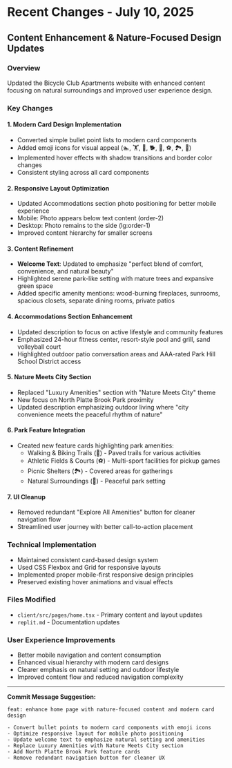 # Recent Changes - July 10, 2025

## Content Enhancement & Nature-Focused Design Updates

### Overview
Updated the Bicycle Club Apartments website with enhanced content focusing on natural surroundings and improved user experience design.

### Key Changes

#### 1. Modern Card Design Implementation
- Converted simple bullet point lists to modern card components
- Added emoji icons for visual appeal (🏊, 🏋️, 🏐, 🐕, 🚴, ⚽, 🏞️, 🌳)
- Implemented hover effects with shadow transitions and border color changes
- Consistent styling across all card components

#### 2. Responsive Layout Optimization
- Updated Accommodations section photo positioning for better mobile experience
- Mobile: Photo appears below text content (order-2)
- Desktop: Photo remains to the side (lg:order-1)
- Improved content hierarchy for smaller screens

#### 3. Content Refinement
- **Welcome Text**: Updated to emphasize "perfect blend of comfort, convenience, and natural beauty"
- Highlighted serene park-like setting with mature trees and expansive green space
- Added specific amenity mentions: wood-burning fireplaces, sunrooms, spacious closets, separate dining rooms, private patios

#### 4. Accommodations Section Enhancement
- Updated description to focus on active lifestyle and community features
- Emphasized 24-hour fitness center, resort-style pool and grill, sand volleyball court
- Highlighted outdoor patio conversation areas and AAA-rated Park Hill School District access

#### 5. Nature Meets City Section
- Replaced "Luxury Amenities" section with "Nature Meets City" theme
- New focus on North Platte Brook Park proximity
- Updated description emphasizing outdoor living where "city convenience meets the peaceful rhythm of nature"

#### 6. Park Feature Integration
- Created new feature cards highlighting park amenities:
  - Walking & Biking Trails (🚴) - Paved trails for various activities
  - Athletic Fields & Courts (⚽) - Multi-sport facilities for pickup games
  - Picnic Shelters (🏞️) - Covered areas for gatherings
  - Natural Surroundings (🌳) - Peaceful park setting

#### 7. UI Cleanup
- Removed redundant "Explore All Amenities" button for cleaner navigation flow
- Streamlined user journey with better call-to-action placement

### Technical Implementation
- Maintained consistent card-based design system
- Used CSS Flexbox and Grid for responsive layouts
- Implemented proper mobile-first responsive design principles
- Preserved existing hover animations and visual effects

### Files Modified
- `client/src/pages/home.tsx` - Primary content and layout updates
- `replit.md` - Documentation updates

### User Experience Improvements
- Better mobile navigation and content consumption
- Enhanced visual hierarchy with modern card designs
- Clearer emphasis on natural setting and outdoor lifestyle
- Improved content flow and reduced navigation complexity

---

**Commit Message Suggestion:**
```
feat: enhance home page with nature-focused content and modern card design

- Convert bullet points to modern card components with emoji icons
- Optimize responsive layout for mobile photo positioning
- Update welcome text to emphasize natural setting and amenities
- Replace Luxury Amenities with Nature Meets City section
- Add North Platte Brook Park feature cards
- Remove redundant navigation button for cleaner UX
```